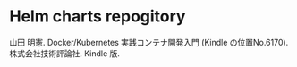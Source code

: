 # Helm charts repogitory

山田 明憲. Docker/Kubernetes 実践コンテナ開発入門 (Kindle の位置No.6170). 株式会社技術評論社. Kindle 版.